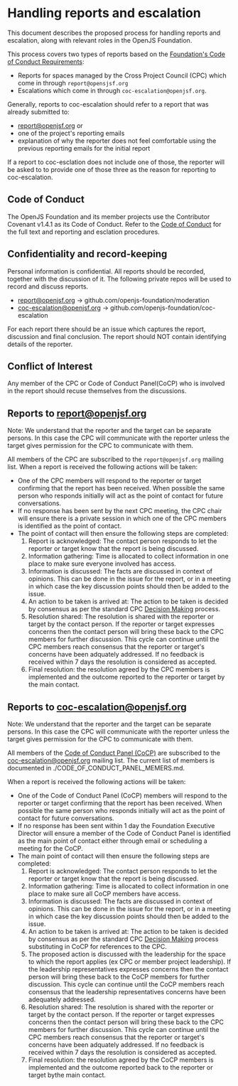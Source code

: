 # Handling reports and escalation
This document describes the proposed process for handling reports and escalation, along with relevant roles in the OpenJS Foundation.

This process covers two types of reports based on the [Foundation's Code of Conduct Requirements](https://github.com/openjs-foundation/cross-project-council/blob/master/proposals/stage-2/CODE_OF_CONDUCT/FOUNDATION_CODE_OF_CONDUCT_REQUIREMENTS.md):

* Reports for spaces managed by the Cross Project Council (CPC) which come in through `report@opensjsf.org`
* Escalations which come in through `coc-escalation@openjsf.org`.   

Generally, reports to coc-escalation should refer to a report that was already submitted to:

* report@openjsf.org or
* one of the project's reporting emails 
* explanation of why the reporter does not feel comfortable using the previous reporting emails for the initial report

If a report to coc-esclation does not include one of those, the reporter will be asked to to provide one of those three as the 
reason for reporting to coc-escalation.

## Code of Conduct

The OpenJS Foundation and its member projects use the Contributor Covenant v1.4.1 as its Code of Conduct. Refer to the [Code of Conduct](https://github.com/openjs-foundation/cross-project-council/blob/master/CODE_OF_CONDUCT.md) for the full text and reporting and esclation procedures. 


## Confidentiality and record-keeping
Personal information is confidential. All reports should be recorded, together with the discussion of it. The following private repos will be used to record and discuss reports.

* report@openjsf.org -> github.com/openjs-foundation/moderation
* coc-escalation@openjsf.org -> github.com/openjs-foundation/coc-escalation

For each report there should be an issue which captures the report, discussion and final conclusion.  The report should NOT contain identifying details of the reporter.

## Conflict of Interest

Any member of the CPC or Code of Conduct Panel(CoCP) who is involved in the report should recuse themselves from the discussions.

## Reports to report@openjsf.org

Note: We understand that the reporter and the target can be separate persons. In this case the CPC will communicate with the reporter unless the target gives permission for the CPC to communicate with them.

All members of the CPC are subscribed to the `report@openjsf.org` mailing list.  When a report is received the following actions will be taken:
   * One of the CPC members will respond to the reporter or target confirming that the report has been received. When possible the same person who responds initially will act as the point of contact for future conversations.
   * If no response has been sent by the next CPC meeting, the CPC chair will ensure there is a private session in which one of the CPC members is identified as the point of contact.
   * The point of contact will then ensure the following steps are completed:
     1. Report is acknowledged: The contact person responds to let the reporter or target know that the report is being discussed.
     2. Information gathering: Time is allocated to collect information in one place to make sure everyone involved has access.
     3. Information is discussed: The facts are discussed in context of opinions. This can be done in the issue for the report, or in a meeting in which case the key discussion points should then be added to the issue.
     4. An action to be taken is arrived at: The action to be taken is decided by consensus as per the standard CPC
        [Decision Making](https://github.com/openjs-foundation/cross-project-council/blob/master/CPC-CHARTER.md#section-9-decision-making) process.
     5. Resolution shared: The resolution is shared with the reporter or target by the contact person. If the reporter or target expresses concerns then the contact person will bring these back to the CPC members for further discussion. This cycle can continue until the CPC members reach consensus that the reporter or target's concerns have been adquately addressed. If no feedback is received within 7 days the resolution is considered as accepted. 
     6. Final resolution: the resolution agreed by the CPC members is implemented and the outcome reported to the reporter or target by the main contact.
        
## Reports to coc-escalation@openjsf.org

Note: We understand that the reporter and the target can be separate persons. In this case the CPC will communicate with the reporter unless the target gives permission for the CPC to communicate with them.

All members of the [Code of Conduct Panel (CoCP)](https://github.com/openjs-foundation/cross-project-council/blob/master/proposals/stage-2/CODE_OF_CONDUCT/FOUNDATION_CODE_OF_CONDUCT_REQUIREMENTS.md#code-of-conduct-panel)
are subscribed to the coc-escalation@openjsf.org mailing list. The current list of members is documented in ./CODE_OF_CONDUCT_PANEL_MEMERS.md.
     
When a report is received the following actions will be taken:

  * One of the Code of Conduct Panel (CoCP) members will respond to the reporter or target confirming that the report has been received. When possible the same person who responds initially will act as the point of contact for future conversations.
  * If no response has been sent within 1 day the Foundation Executive Director will ensure a member of the Code of Conduct
    Panel is identified as the main point of contact either through email or scheduling a meeting for the CoCP.
  * The main point of contact will then ensure the following steps are completed:
     1. Report is acknowledged: The contact person responds to let the reporter or target know that the report is being discussed.
     2. Information gathering: Time is allocated to collect information in one place to make sure all CoCP members have access.
     3. Information is discussed: The facts are discussed in context of opinions. This can be done in the issue for the report, or in a meeting in which case the key discussion points should then be added to the issue.
     4. An action to be taken is arrived at: The action to be taken is decided by consensus as per the standard CPC
        [Decision Making](https://github.com/openjs-foundation/cross-project-council/blob/master/CPC-CHARTER.md#section-9-decision-making) process substituting in CoCP for references to the CPC.
     5. The proposed action is discussed with the leadership for the space to which the report applies (ex CPC or member
        project leadership). If the leadership representatives expresses concerns then the contact person will bring these back to the CoCP members for further discussion.  This cycle can continue until the CoCP members reach consensus that the leadership representatives concerns have been adequately addressed.
     6. Resolution shared: The resolution is shared with the reporter or target by the contact person. If the reporter or target expresses concerns then the contact person will bring these back to the CPC members for further discussion. This cycle can continue until the CPC members reach consensus that the reporter or target's concerns have been adquately addressed. If no feedback is received within 7 days the resolution is considered as accepted. 
     6. Final resolution: the resolution agreed by the CoCP members is implemented and the outcome reported back to the reporter or target bythe main contact.
      
